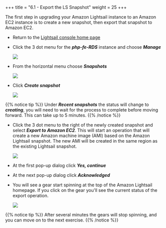 +++
title = "6.1 - Export the LS Snapshot"
weight = 25
+++

The first step in upgrading your Amazon Lightsail instance to an Amazon EC2 instance is to create a new snapshot, then export that snapshot to Amazon EC2.

* Return to the <a href="https://lightsail.aws.amazon.com/ls/webapp/home/" target="_blank">Lightsail console home page</a>

* Click the 3 dot menu for the ***php-fe-RDS*** instance and choose ***Manage***

    ![](../../images/rds-instance-three-dots.jpg?classes=border)

* From the horizontal menu choose ***Snapshots***

    ![](../../images/2-3-3.jpg?classes=border)

* Click ***Create snapshot***

    ![](../../images/rds-create-snapshot.jpg?classes=border)

{{% notice tip %}}
Under ***Recent snapshots*** the status will change to ***creating***, you will need to wait for the process to complete before moving forward. This can take up to 5 minutes. 
{{% /notice %}}

* Click the 3 dot menu to the right of the newly created snapshot and select ***Export to Amazon EC2***. This will start an operation that will create a new Amazon machine image (AMI) based on the Amazon Lightsail snapshot. The new AMI will be created in the same region as the existing Lightsail snapshot. 

    ![](../../images/rds-recent-snapshots.jpg?classes=border)

* At the first pop-up dialog click ***Yes, continue***

* At the next pop-up dialog click ***Acknowledged***

* You will see a gear start spinning at the top of the Amazon Lightsail homepage. If you click on the gear you'll see the current status of the export operation. 

    ![](../../images/gears.jpg?classes=border)

{{% notice tip %}}
After several minutes the gears will stop spinning, and you can move on to the next exercise. 
{{% /notice %}}
